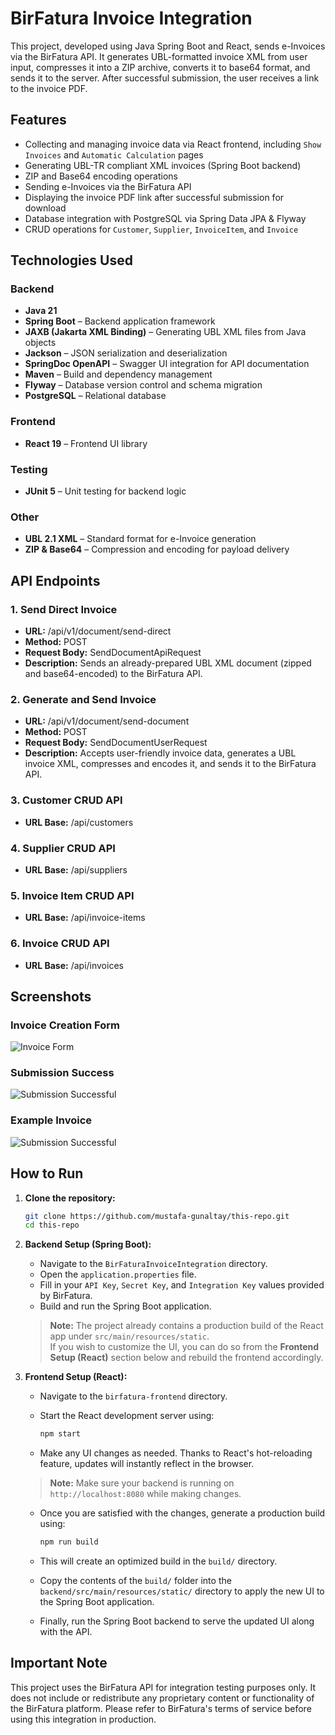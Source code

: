 # BirFatura Invoice Integration

This project, developed using Java Spring Boot and React, sends e-Invoices via the BirFatura API. It generates UBL-formatted invoice XML from user input, compresses it into a ZIP archive, converts it to base64 format, and sends it to the server. After successful submission, the user receives a link to the invoice PDF.



## Features

- Collecting and managing invoice data via React frontend, including `Show Invoices` and `Automatic Calculation` pages
- Generating UBL-TR compliant XML invoices (Spring Boot backend)
- ZIP and Base64 encoding operations
- Sending e-Invoices via the BirFatura API
- Displaying the invoice PDF link after successful submission for download
- Database integration with PostgreSQL via Spring Data JPA & Flyway
- CRUD operations for `Customer`, `Supplier`, `InvoiceItem`, and `Invoice`



## Technologies Used

### Backend
- **Java 21**
- **Spring Boot** – Backend application framework
- **JAXB (Jakarta XML Binding)** – Generating UBL XML files from Java objects
- **Jackson** – JSON serialization and deserialization
- **SpringDoc OpenAPI** – Swagger UI integration for API documentation
- **Maven** – Build and dependency management
- **Flyway** – Database version control and schema migration
- **PostgreSQL** – Relational database
### Frontend
- **React 19** – Frontend UI library

### Testing
- **JUnit 5** – Unit testing for backend logic

### Other
- **UBL 2.1 XML** – Standard format for e-Invoice generation
- **ZIP & Base64** – Compression and encoding for payload delivery



## API Endpoints

### 1. Send Direct Invoice
- **URL:** /api/v1/document/send-direct
- **Method:** POST
- **Request Body:** SendDocumentApiRequest
- **Description:** Sends an already-prepared UBL XML document (zipped and base64-encoded) to the BirFatura API.

### 2. Generate and Send Invoice
- **URL:** /api/v1/document/send-document
- **Method:** POST
- **Request Body:** SendDocumentUserRequest
- **Description:** Accepts user-friendly invoice data, generates a UBL invoice XML, compresses and encodes it, and sends it to the BirFatura API.

### 3. Customer CRUD API
- **URL Base:** /api/customers

### 4. Supplier CRUD API
- **URL Base:** /api/suppliers

### 5. Invoice Item CRUD API
- **URL Base:** /api/invoice-items

### 6. Invoice CRUD API
- **URL Base:** /api/invoices





## Screenshots


### Invoice Creation Form
![Invoice Form](screenshots/invoice-form.png)

### Submission Success
![Submission Successful](screenshots/submission-success.png)

### Example Invoice
![Submission Successful](screenshots/example-invoice.png)



## How to Run

1. **Clone the repository:**

   ```bash
   git clone https://github.com/mustafa-gunaltay/this-repo.git
   cd this-repo
   ```

2. **Backend Setup (Spring Boot):**

   - Navigate to the `BirFaturaInvoiceIntegration` directory.
   - Open the `application.properties` file.
   - Fill in your `API Key`, `Secret Key`, and `Integration Key` values provided by BirFatura.
   - Build and run the Spring Boot application.

   > **Note:** The project already contains a production build of the React app under `src/main/resources/static`.  
   > If you wish to customize the UI, you can do so from the **Frontend Setup (React)** section below and rebuild the frontend accordingly.

3. **Frontend Setup (React):**

   - Navigate to the `birfatura-frontend` directory.
   - Start the React development server using:

     ```bash
     npm start
     ```

   - Make any UI changes as needed. Thanks to React's hot-reloading feature, updates will instantly reflect in the browser.
   > **Note:** Make sure your backend is running on `http://localhost:8080` while making changes.

   - Once you are satisfied with the changes, generate a production build using:

     ```bash
     npm run build
     ```

   - This will create an optimized build in the `build/` directory.
   - Copy the contents of the `build/` folder into the `backend/src/main/resources/static/` directory to apply the new UI to the Spring Boot application.
   - Finally, run the Spring Boot backend to serve the updated UI along with the API.



## Important Note
This project uses the BirFatura API for integration testing purposes only. 
It does not include or redistribute any proprietary content or functionality of the BirFatura platform. 
Please refer to BirFatura's terms of service before using this integration in production.

